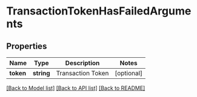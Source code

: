 # TransactionTokenHasFailedArguments

## Properties
Name | Type | Description | Notes
------------ | ------------- | ------------- | -------------
**token** | **string** | Transaction Token | [optional] 

[[Back to Model list]](../README.md#documentation-for-models) [[Back to API list]](../README.md#documentation-for-api-endpoints) [[Back to README]](../README.md)



